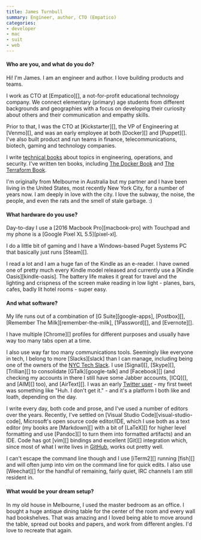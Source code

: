 ```yaml
---
title: James Turnbull
summary: Engineer, author, CTO (Empatico)
categories:
- developer
- mac
- suit
- web
---
```


#### Who are you, and what do you do?

Hi! I'm James. I am an engineer and author. I love building products and teams.

I work as CTO at [Empatico][], a not-for-profit educational technology company. We connect elementary (primary) age students from different backgrounds and geographies with a focus on developing their curiosity about others and their communication and empathy skills.

Prior to that, I was the CTO at [Kickstarter][], the VP of Engineering at [Venmo][], and was an early employee at both [Docker][] and [Puppet][]. I've also built product and run teams in finance, telecommunications, biotech, gaming and technology companies. 

I write [technical books](https://turnbull.press/ "James' book publishing company.") about topics in engineering, operations, and security. I've written ten books, including [The Docker Book](https://dockerbook.com/ "James' Docker book.") and [The Terraform Book](https://terraformbook.com/ "James' Terraform book.").

I'm originally from Melbourne in Australia but my partner and I have been living in the United States, most recently New York City, for a number of years now. I am deeply in love with the city. I love the subway, the noise, the people, and even the rats and the smell of stale garbage. :)

#### What hardware do you use?

Day-to-day I use a [2016 Macbook Pro][macbook-pro] with Touchpad and my phone is a [Google Pixel XL 5.5][pixel-xl].

I do a little bit of gaming and I have a Windows-based Puget Systems PC that basically just runs [Steam][].

I read a lot and I am a huge fan of the Kindle as an e-reader. I have owned one of pretty much every Kindle model released and currently use a [Kindle Oasis][kindle-oasis]. The battery life makes it great for travel and the lighting and crispness of the screen make reading in low light - planes, bars, cafes, badly lit hotel rooms - super easy.

#### And what software?

My life runs out of a combination of [G Suite][google-apps], [Postbox][], [Remember The Milk][remember-the-milk], [1Password][], and [Evernote][].

I have multiple [Chrome][] profiles for different purposes and usually have way too many tabs open at a time.

I also use way far too many communications tools. Seemingly like everyone in tech, I belong to more [Slacks][slack] than I can manage, including being one of the owners of the [NYC Tech Slack](http://www.nyctechslack.com/ "A New York tech community Slack instance."). I use [Signal][], [Skype][], [Trillian][] to consolidate [GTalk][google-talk] and [Facebook][] (and checking my accounts in there I still have some Jabber accounts, [ICQ][], and [AIM][] too), and [AirText][]. I was an early [Twitter user](https://twitter.com/kartar "James' Twitter account.") - my first tweet was something like "Huh. I don't get it." - and it's a platform I both like and loath, depending on the day.

I write every day, both code and prose, and I've used a number of editors over the years. Recently, I've settled on [Visual Studio Code][visual-studio-code], Microsoft's open source code editor/IDE, which I use both as a text editor (my books are [Markdown][] with a bit of [LaTeX][] for higher level formatting and use [Pandoc][] to turn them into formatted artifacts) and an IDE. Code has got [vim][] bindings and excellent [Git][] integration which, since most of what I write lives in [GitHub](https://github.com/jamtur01 "James' GitHub account."), works out pretty well.

I can't escape the command line though and I use [iTerm2][] running [fish][] and will often jump into vim on the command line for quick edits. I also use [Weechat][] for the handful of remaining, fairly quiet, IRC channels I am still resident in.

#### What would be your dream setup?

In my old house in Melbourne, I used the master bedroom as an office. I bought a huge antique dining table for the center of the room and every wall had bookshelves. That was amazing and I loved being able to move around the table, spread out books and papers, and work from different angles. I'd love to recreate that again.